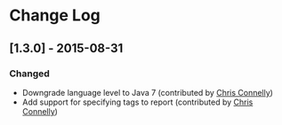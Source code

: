 # Change Log

## [1.3.0] - 2015-08-31

### Changed
 - Downgrade language level to Java 7 (contributed by [Chris Connelly](https://github.com/connec))
 - Add support for specifying tags to report (contributed by [Chris Connelly](https://github.com/connec))